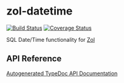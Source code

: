 # zol-datetime

[![Build Status](https://travis-ci.org/MedFlyt/zol.svg?branch=master)](https://travis-ci.org/MedFlyt/zol)
[![Coverage Status](https://coveralls.io/repos/github/MedFlyt/zol/badge.svg)](https://coveralls.io/github/MedFlyt/zol)

SQL Date/Time functionality for [Zol](https://github.com/MedFlyt/zol)

## API Reference

[Autogenerated TypeDoc API Documentation](https://medflyt.github.io/zol/docs/zol-datetime/)
